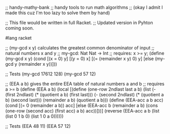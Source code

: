 ;; handy-mathy-bank
;; handy tools to run math algorithms
;; (okay I admit I made this cuz I'm too lazy to solve them by hand)

;; This file would be written in full Racket.
;; Updated version in Pyhton coming soon.

#lang racket

;; (my-gcd x y) calculates the greatest common denominator of input
;; natural numbers x and y
;; my-gcd: Nat Nat -> Int
;; requires: x >= y;
(define (my-gcd x y)
  (cond
    [(x = 0) y]
    [(y = 0) x]
    [(= (remainder x y) 0) y]
    [else (my-gcd y (remainder x y))]))

;; Tests
(my-gcd 17612 128)
(my-gcd 57 12)


;; (EEA a b) gives the entire EEA table of natural numbers a and b
;; requires a >= b
(define (EEA a b)
  (local 
  [(define (one-row 2ndlast last a b)
    (list (- (first 2ndlast) (* (quotient a b) (first last)))
          (- (second 2ndlast) (* (quotient a b) (second last)))
          (remainder a b)
          (quotient a b)))
    (define (EEA-acc a b acc)
     (cond
       [(= 0 (remainder a b)) acc]
       [else
        (EEA-acc b (remainder a b) 
                 (cons  (one-row (second acc) (first acc) a b) acc))]))]
    (reverse
     (EEA-acc a b (list (list 0 1 b 0)
                        (list 1 0 a 0))))))

;; Tests
(EEA 48 11)
(EEA 57 12)
